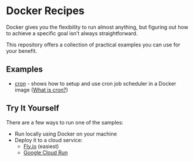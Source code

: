 # Docker Recipes

Docker gives you the flexibility to run almost anything, but figuring out how to achieve a specific goal isn’t always straightforward.

This repository offers a collection of practical examples you can use for your benefit.

## Examples

* [cron](cron) - shows how to setup and use cron job scheduler in a Docker image ([What is cron?](https://en.wikipedia.org/wiki/Cron))

## Try It Yourself

There are a few ways to run one of the samples:

- Run locally using Docker on your machine
- Deploy it to a cloud service:
  - [Fly.io](https://fly.io/) (easiest)
  - [Google Cloud Run](https://cloud.google.com/run)
